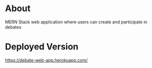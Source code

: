 # About
MERN Stack web application where users can create and participate in debates

# Deployed Version
https://debate-web-app.herokuapp.com/

